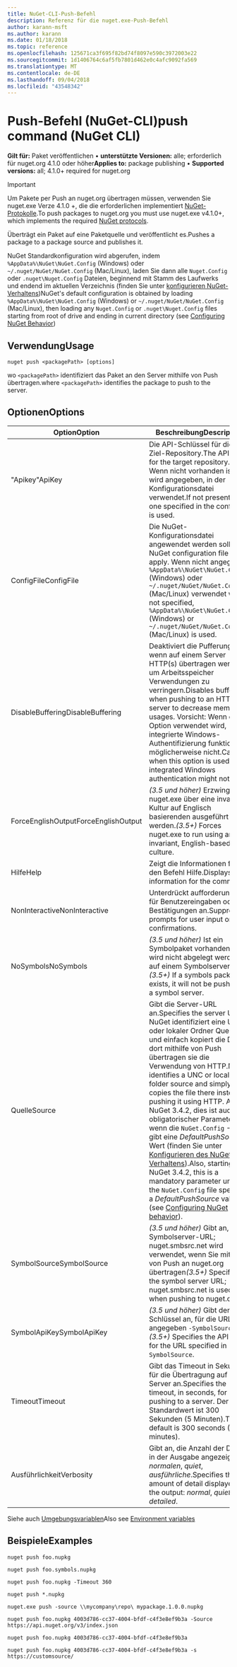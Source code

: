 ```yaml
---
title: NuGet-CLI-Push-Befehl
description: Referenz für die nuget.exe-Push-Befehl
author: karann-msft
ms.author: karann
ms.date: 01/18/2018
ms.topic: reference
ms.openlocfilehash: 125671ca3f695f82bd74f8097e590c3972003e22
ms.sourcegitcommit: 1d1406764c6af5fb7801d462e0c4afc9092fa569
ms.translationtype: MT
ms.contentlocale: de-DE
ms.lasthandoff: 09/04/2018
ms.locfileid: "43548342"
---
```

# <a name="push-command-nuget-cli"></a><span data-ttu-id="13d8b-103">Push-Befehl (NuGet-CLI)</span><span class="sxs-lookup"><span data-stu-id="13d8b-103">push command (NuGet CLI)</span></span>

<span data-ttu-id="13d8b-104">**Gilt für:** Paket veröffentlichen &bullet; **unterstützte Versionen:** alle; erforderlich für nuget.org 4.1.0 oder höher</span><span class="sxs-lookup"><span data-stu-id="13d8b-104">**Applies to:** package publishing &bullet; **Supported versions:** all; 4.1.0+ required for nuget.org</span></span>

> [!Important]
> <span data-ttu-id="13d8b-105">Um Pakete per Push an nuget.org übertragen müssen, verwenden Sie nuget.exe Verze 4.1.0 +, die die erforderlichen implementiert [NuGet-Protokolle](../api/nuget-protocols.md).</span><span class="sxs-lookup"><span data-stu-id="13d8b-105">To push packages to nuget.org you must use nuget.exe v4.1.0+, which implements the required [NuGet protocols](../api/nuget-protocols.md).</span></span>

<span data-ttu-id="13d8b-106">Überträgt ein Paket auf eine Paketquelle und veröffentlicht es.</span><span class="sxs-lookup"><span data-stu-id="13d8b-106">Pushes a package to a package source and publishes it.</span></span>

<span data-ttu-id="13d8b-107">NuGet Standardkonfiguration wird abgerufen, indem `%AppData%\NuGet\NuGet.Config` (Windows) oder `~/.nuget/NuGet/NuGet.Config` (Mac/Linux), laden Sie dann alle `Nuget.Config` oder `.nuget\Nuget.Config` Dateien, beginnend mit Stamm des Laufwerks und endend im aktuellen Verzeichnis (finden Sie unter [konfigurieren NuGet-Verhaltens](../consume-packages/configuring-nuget-behavior.md))</span><span class="sxs-lookup"><span data-stu-id="13d8b-107">NuGet's default configuration is obtained by loading `%AppData%\NuGet\NuGet.Config` (Windows) or `~/.nuget/NuGet/NuGet.Config` (Mac/Linux), then loading any `Nuget.Config` or `.nuget\Nuget.Config` files starting from root of drive and ending in current directory (see [Configuring NuGet Behavior](../consume-packages/configuring-nuget-behavior.md))</span></span>

## <a name="usage"></a><span data-ttu-id="13d8b-108">Verwendung</span><span class="sxs-lookup"><span data-stu-id="13d8b-108">Usage</span></span>

```cli
nuget push <packagePath> [options]
```

<span data-ttu-id="13d8b-109">wo `<packagePath>` identifiziert das Paket an den Server mithilfe von Push übertragen.</span><span class="sxs-lookup"><span data-stu-id="13d8b-109">where `<packagePath>` identifies the package to push to the server.</span></span>

## <a name="options"></a><span data-ttu-id="13d8b-110">Optionen</span><span class="sxs-lookup"><span data-stu-id="13d8b-110">Options</span></span>

| <span data-ttu-id="13d8b-111">Option</span><span class="sxs-lookup"><span data-stu-id="13d8b-111">Option</span></span> | <span data-ttu-id="13d8b-112">Beschreibung</span><span class="sxs-lookup"><span data-stu-id="13d8b-112">Description</span></span> |
| --- | --- |
| <span data-ttu-id="13d8b-113">"Apikey"</span><span class="sxs-lookup"><span data-stu-id="13d8b-113">ApiKey</span></span> | <span data-ttu-id="13d8b-114">Die API-Schlüssel für die Ziel-Repository.</span><span class="sxs-lookup"><span data-stu-id="13d8b-114">The API key for the target repository.</span></span> <span data-ttu-id="13d8b-115">Wenn nicht vorhanden ist, wird angegeben, in der Konfigurationsdatei verwendet.</span><span class="sxs-lookup"><span data-stu-id="13d8b-115">If not present,  the one specified in the config file is used.</span></span> |
| <span data-ttu-id="13d8b-116">ConfigFile</span><span class="sxs-lookup"><span data-stu-id="13d8b-116">ConfigFile</span></span> | <span data-ttu-id="13d8b-117">Die NuGet-Konfigurationsdatei angewendet werden soll.</span><span class="sxs-lookup"><span data-stu-id="13d8b-117">The NuGet configuration file to apply.</span></span> <span data-ttu-id="13d8b-118">Wenn nicht angegeben, `%AppData%\NuGet\NuGet.Config` (Windows) oder `~/.nuget/NuGet/NuGet.Config` (Mac/Linux) verwendet wird.</span><span class="sxs-lookup"><span data-stu-id="13d8b-118">If not specified, `%AppData%\NuGet\NuGet.Config` (Windows) or `~/.nuget/NuGet/NuGet.Config` (Mac/Linux) is used.</span></span>|
| <span data-ttu-id="13d8b-119">DisableBuffering</span><span class="sxs-lookup"><span data-stu-id="13d8b-119">DisableBuffering</span></span> | <span data-ttu-id="13d8b-120">Deaktiviert die Pufferung, wenn auf einem Server HTTP(s) übertragen werden, um Arbeitsspeicher Verwendungen zu verringern.</span><span class="sxs-lookup"><span data-stu-id="13d8b-120">Disables buffering when pushing to an HTTP(s) server to decrease memory usages.</span></span> <span data-ttu-id="13d8b-121">Vorsicht: Wenn diese Option verwendet wird, integrierte Windows-Authentifizierung funktioniert möglicherweise nicht.</span><span class="sxs-lookup"><span data-stu-id="13d8b-121">Caution: when this option is used, integrated Windows authentication might not work.</span></span> |
| <span data-ttu-id="13d8b-122">ForceEnglishOutput</span><span class="sxs-lookup"><span data-stu-id="13d8b-122">ForceEnglishOutput</span></span> | <span data-ttu-id="13d8b-123">*(3.5 und höher)*  Erzwingt nuget.exe über eine invariante Kultur auf Englisch basierenden ausgeführt werden.</span><span class="sxs-lookup"><span data-stu-id="13d8b-123">*(3.5+)* Forces nuget.exe to run using an invariant, English-based culture.</span></span> |
| <span data-ttu-id="13d8b-124">Hilfe</span><span class="sxs-lookup"><span data-stu-id="13d8b-124">Help</span></span> | <span data-ttu-id="13d8b-125">Zeigt die Informationen für den Befehl Hilfe.</span><span class="sxs-lookup"><span data-stu-id="13d8b-125">Displays help information for the command.</span></span> |
| <span data-ttu-id="13d8b-126">NonInteractive</span><span class="sxs-lookup"><span data-stu-id="13d8b-126">NonInteractive</span></span> | <span data-ttu-id="13d8b-127">Unterdrückt aufforderungen für Benutzereingaben oder Bestätigungen an.</span><span class="sxs-lookup"><span data-stu-id="13d8b-127">Suppresses prompts for user input or confirmations.</span></span> |
| <span data-ttu-id="13d8b-128">NoSymbols</span><span class="sxs-lookup"><span data-stu-id="13d8b-128">NoSymbols</span></span> | <span data-ttu-id="13d8b-129">*(3.5 und höher)*  Ist ein Symbolpaket vorhanden, es wird nicht abgelegt werden auf einem Symbolserver.</span><span class="sxs-lookup"><span data-stu-id="13d8b-129">*(3.5+)* If a symbols package exists, it will not be pushed to a symbol server.</span></span> |
| <span data-ttu-id="13d8b-130">Quelle</span><span class="sxs-lookup"><span data-stu-id="13d8b-130">Source</span></span> | <span data-ttu-id="13d8b-131">Gibt die Server-URL an.</span><span class="sxs-lookup"><span data-stu-id="13d8b-131">Specifies the server URL.</span></span> <span data-ttu-id="13d8b-132">NuGet identifiziert eine UNC- oder lokaler Ordner Quelle und einfach kopiert die Datei dort mithilfe von Push übertragen sie die Verwendung von HTTP.</span><span class="sxs-lookup"><span data-stu-id="13d8b-132">NuGet identifies a UNC or local folder source and simply copies the file there instead of pushing it using HTTP.</span></span>  <span data-ttu-id="13d8b-133">Ab NuGet 3.4.2, dies ist auch ein obligatorischer Parameter, wenn die `NuGet.Config` -Datei gibt eine *DefaultPushSource* Wert (finden Sie unter [Konfigurieren des NuGet-Verhaltens](../consume-packages/configuring-nuget-behavior.md)).</span><span class="sxs-lookup"><span data-stu-id="13d8b-133">Also, starting with NuGet 3.4.2, this is a mandatory parameter unless the `NuGet.Config` file specifies a *DefaultPushSource* value (see [Configuring NuGet behavior](../consume-packages/configuring-nuget-behavior.md)).</span></span> |
| <span data-ttu-id="13d8b-134">SymbolSource</span><span class="sxs-lookup"><span data-stu-id="13d8b-134">SymbolSource</span></span> | <span data-ttu-id="13d8b-135">*(3.5 und höher)*  Gibt an, die Symbolserver-URL; nuget.smbsrc.net wird verwendet, wenn Sie mithilfe von Push an nuget.org übertragen</span><span class="sxs-lookup"><span data-stu-id="13d8b-135">*(3.5+)* Specifies the symbol server URL; nuget.smbsrc.net is used when pushing to nuget.org</span></span> |
| <span data-ttu-id="13d8b-136">SymbolApiKey</span><span class="sxs-lookup"><span data-stu-id="13d8b-136">SymbolApiKey</span></span> | <span data-ttu-id="13d8b-137">*(3.5 und höher)*  Gibt den API-Schlüssel an, für die URL in angegeben `-SymbolSource`.</span><span class="sxs-lookup"><span data-stu-id="13d8b-137">*(3.5+)* Specifies the API key for the URL specified in `-SymbolSource`.</span></span> |
| <span data-ttu-id="13d8b-138">Timeout</span><span class="sxs-lookup"><span data-stu-id="13d8b-138">Timeout</span></span> | <span data-ttu-id="13d8b-139">Gibt das Timeout in Sekunden für die Übertragung auf einen Server an.</span><span class="sxs-lookup"><span data-stu-id="13d8b-139">Specifies the timeout, in seconds, for pushing to a server.</span></span> <span data-ttu-id="13d8b-140">Der Standardwert ist 300 Sekunden (5 Minuten).</span><span class="sxs-lookup"><span data-stu-id="13d8b-140">The default is 300 seconds (5 minutes).</span></span> |
| <span data-ttu-id="13d8b-141">Ausführlichkeit</span><span class="sxs-lookup"><span data-stu-id="13d8b-141">Verbosity</span></span> | <span data-ttu-id="13d8b-142">Gibt an, die Anzahl der Details in der Ausgabe angezeigt: *normalen*, *quiet*, *ausführliche*.</span><span class="sxs-lookup"><span data-stu-id="13d8b-142">Specifies the amount of detail displayed in the output: *normal*, *quiet*, *detailed*.</span></span> |

<span data-ttu-id="13d8b-143">Siehe auch [Umgebungsvariablen](cli-ref-environment-variables.md)</span><span class="sxs-lookup"><span data-stu-id="13d8b-143">Also see [Environment variables](cli-ref-environment-variables.md)</span></span>

## <a name="examples"></a><span data-ttu-id="13d8b-144">Beispiele</span><span class="sxs-lookup"><span data-stu-id="13d8b-144">Examples</span></span>

```cli
nuget push foo.nupkg

nuget push foo.symbols.nupkg

nuget push foo.nupkg -Timeout 360

nuget push *.nupkg

nuget.exe push -source \\mycompany\repo\ mypackage.1.0.0.nupkg

nuget push foo.nupkg 4003d786-cc37-4004-bfdf-c4f3e8ef9b3a -Source https://api.nuget.org/v3/index.json

nuget push foo.nupkg 4003d786-cc37-4004-bfdf-c4f3e8ef9b3a

nuget push foo.nupkg 4003d786-cc37-4004-bfdf-c4f3e8ef9b3a -s https://customsource/
```
